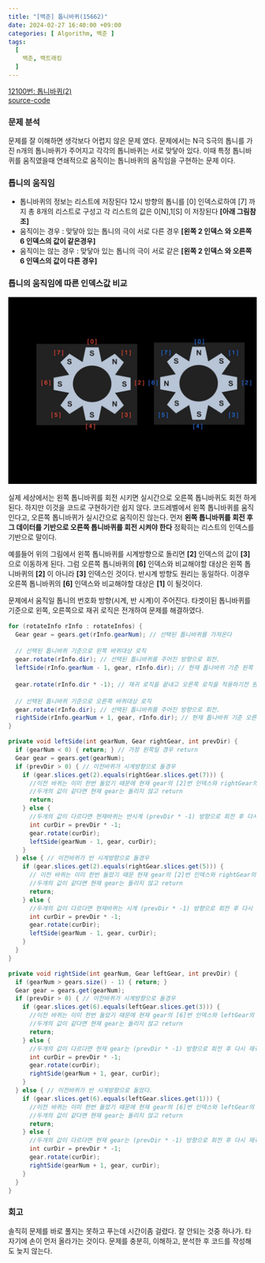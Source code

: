 ```yaml
---
title: "[백준] 톱니바퀴(15662)"
date: 2024-02-27 16:40:00 +09:00
categories: [ Algorithm, 백준 ]
tags:
  [
    백준, 백트래킹
  ]
---
```


[12100번: 톱니바퀴(2)](https://www.acmicpc.net/problem/15662) 
<br>
[source-code](https://github.com/lyg0114/algo-study/blob/master/src/main/java/baekjoon/page5/Question15662.java)

### 문제 분석
문제를 잘 이해하면 생각보다 어렵지 않은 문제 였다.
문제에서는 N극 S극의 톱니를 가진 n개의 톱니바퀴가 주어지고 각각의 톱니바퀴는 서로 맞닿아 있다. 이때 특정 톱니바퀴를 움직였을때 연쇄적으로 움직이는 톱니바퀴의 움직임을 구현하는 문제 이다.

### 톱니의 움직임
* 톱니바퀴의 정보는 리스트에 저장된다 12시 방향의 톱니를 [0] 인덱스로하여 [7] 까지 총 8개의 리스트로 구성고 각 리스트의 값은 0[N],1[S] 이 저장된다 **[아래 그림참조]**
* 움직이는 경우     :  맞닿아 있는 톱니의 극이 서로 다른 경우 **[왼쪽 2 인덱스 와 오른쪽 6 인덱스의 값이 같은경우]**
* 움직이는 않는 경우 :  맞닿아 있는 톱니의 극이 서로 같은 **[왼쪽 2 인덱스 와 오른쪽 6 인덱스의 값이 다른 경우]**


### 톱니의 움직임에 따른 인덱스값 비교
![tob-ni.jpg](/assets/img/tob-ni-move.jpg)

실제 세상에서는 왼쪽 톱니바퀴를 회전 시키면 실시간으로 오른쪽 톱니바퀴도 회전 하게 된다. 하지만 이것을 코드로 구현하기란 쉽지 않다.
코드레벨에서 왼쪽 톱니바퀴를 움직인다고, 오른쪽 톱니바퀴가 실시간으로 움직이진 않는다. 
먼저 **왼쪽 톱니바퀴를 회전 후 그 데이터를 기반으로 오른쪽 톱니바퀴를 회전 시켜야 한다** 정확히는 리스트의 인덱스를 기반으로 말이다. 

예를들어 위의 그림에서 왼쪽 톱니바퀴를 시계방향으로 돌리면 **[2]** 인덱스의 값이 **[3]** 으로 이동하게 된다. 
그럼 오른쪽 톱니바퀴의 **[6]** 인덱스와 비교해야할 대상은 왼쪽 톱니바퀴의 **[2]** 이 아니라 **[3]** 인덱스인 것이다.
반시계 방향도 원리는 동일하다. 이경우 오른쪽 톱니바퀴의 **[6]** 인덱스와 비교해야할 대상은 **[1]** 이 될것이다.



문제에서 움직일 톱니의 번호화 방향(시계, 반 시계)이 주어진다. 타겟이된 톱니바퀴를 기준으로 왼쪽, 오른쪽으로 재귀 로직은 전개하여 문제를 해결하였다.

```java
for (rotateInfo rInfo : rotateInfos) {
  Gear gear = gears.get(rInfo.gearNum); // 선택된 톱니바퀴를 가져온다
  
  // 선택된 톱니바퀴 기준으로 왼쪽 바퀴대상 로직
  gear.rotate(rInfo.dir); // 선택된 톱니바퀴를 주어진 방향으로 회전.
  leftSide(rInfo.gearNum - 1, gear, rInfo.dir); // 현재 톱나바퀴 기준 왼쪽 톱니바퀴로 이동.
  
  gear.rotate(rInfo.dir * -1); // 재귀 로직을 끝내고 오른쪽 로직을 적용하기전 원복시키는 로직
  
  // 선택된 톱니바퀴 기준으로 오른쪽 바퀴대상 로직
  gear.rotate(rInfo.dir); // 선택된 톱니바퀴를 주어진 방향으로 회전.
  rightSide(rInfo.gearNum + 1, gear, rInfo.dir); // 현재 톱나바퀴 기준 오른쪽 톱니바퀴로 이동.
}
```

```java
private void leftSide(int gearNum, Gear rightGear, int prevDir) {
  if (gearNum < 0) { return; } // 가장 왼쪽일 경우 return
  Gear gear = gears.get(gearNum);
  if (prevDir > 0) { // 이전바퀴가 시계방향으로 돌경우
    if (gear.slices.get(2).equals(rightGear.slices.get(7))) {
      //이전 바퀴는 이미 한번 돌았기 때문에 현재 gear의 [2]번 인덱스와 rightGear의 [7]번 인덱스를 비교
      //두개의 값이 같다면 현재 gear는 돌리지 않고 return
      return;
    } else {
      //두개의 값이 다르다면 현재바퀴는 반시계 (prevDir * -1) 방향으로 회전 후 다시 재귀 호출
      int curDir = prevDir * -1;
      gear.rotate(curDir);
      leftSide(gearNum - 1, gear, curDir);
    }
  } else { // 이전바퀴가 반 시계방향으로 돌경우
    if (gear.slices.get(2).equals(rightGear.slices.get(5))) {
      // 이전 바퀴는 이미 한번 돌았기 때문 현재 gear의 [2]번 인덱스와 rightGear의 [5]번 인덱스를 비교
      //두개의 값이 같다면 현재 gear는 돌리지 않고 return
      return;
    } else {
      //두개의 값이 다르다면 현재바퀴는 시계 (prevDir * -1) 방향으로 회전 후 다시 재귀 호출
      int curDir = prevDir * -1;
      gear.rotate(curDir);
      leftSide(gearNum - 1, gear, curDir);
    }
  }
}
```


```java
private void rightSide(int gearNum, Gear leftGear, int prevDir) {
  if (gearNum > gears.size() - 1) { return; }
  Gear gear = gears.get(gearNum);
  if (prevDir > 0) { // 이전바퀴가 시계방향으로 돌경우
    if (gear.slices.get(6).equals(leftGear.slices.get(3))) {
      //이전 바퀴는 이미 한번 돌았기 때문에 현재 gear의 [6]번 인덱스와 leftGear의 [3]번 인덱스를 비교
      //두개의 값이 같다면 현재 gear는 돌리지 않고 return
      return;
    } else {
      //두개의 값이 다르다면 현재 gear는 (prevDir * -1) 방향으로 회전 후 다시 재귀 호출
      int curDir = prevDir * -1;
      gear.rotate(curDir);
      rightSide(gearNum + 1, gear, curDir);
    }
  } else { // 이전바퀴가 반 시계방향으로 돌았다.
    if (gear.slices.get(6).equals(leftGear.slices.get(1))) {
      //이전 바퀴는 이미 한번 돌았기 때문에 현재 gear의 [6]번 인덱스와 leftGear의 [1]번 인덱스를 비교
      //두개의 값이 같다면 현재 gear는 돌리지 않고 return
      return;
    } else {
      //두개의 값이 다르다면 현재 gear는 (prevDir * -1) 방향으로 회전 후 다시 재귀 호출
      int curDir = prevDir * -1;
      gear.rotate(curDir);
      rightSide(gearNum + 1, gear, curDir);
    }
  }
}
```

### 회고
솔직히 문제를 바로 풀지는 못하고 푸는데 시간이좀 걸렸다. 잘 안되는 것중 하나가. 타자기에 손이 먼저 올라가는 것이다.
문제를 충분히, 이해하고, 분석한 후 코드를 작성해도 늦지 않는다.




